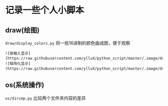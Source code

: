# 记录一些个人小脚本

## draw(绘图)

`draw/display_colors.py` 将一些16进制的颜色画成图，便于观察

    ![按输入显示](https://raw.githubusercontent.com/ylluX/python_script/master/.image/draw/display_colors.1.png)
    ![矩阵化显示](https://raw.githubusercontent.com/ylluX/python_script/master/.image/draw/display_colors.2.png)

## os(系统操作)

`os/dircmp.py` 比较两个文件夹内容的差异
